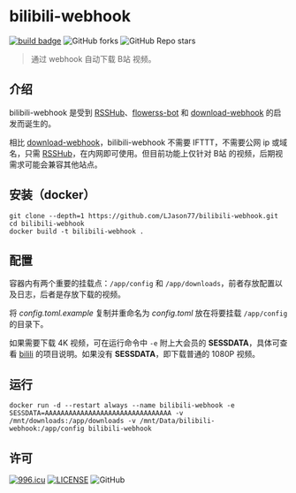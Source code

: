 # bilibili-webhook

[![build badge](https://github.com/LJason77/bilibili-webhook/actions/workflows/rust.yml/badge.svg?branch=master)](https://github.com/LJason77/bilibili-webhook/actions/workflows/rust.yml)
![GitHub forks](https://img.shields.io/github/forks/LJason77/bilibili-webhook?style=social)
![GitHub Repo stars](https://img.shields.io/github/stars/LJason77/bilibili-webhook?style=social)

> 通过 webhook 自动下载 B站 视频。

## 介绍

bilibili-webhook 是受到 [RSSHub](https://github.com/DIYgod/RSSHub "Everything is RSSible")、[flowerss-bot](https://github.com/indes/flowerss-bot "一个支持应用内阅读的 Telegram RSS Bot") 和 [download-webhook](https://github.com/DIYgod/download-webhook "Download files through webhook") 的启发而诞生的。

相比 [download-webhook](https://github.com/DIYgod/download-webhook "Download files through webhook")，bilibili-webhook 不需要 IFTTT，不需要公网 ip 或域名，只需 [RSSHub](https://github.com/DIYgod/RSSHub "Everything is RSSible")，在内网即可使用。但目前功能上仅针对 B站 的视频，后期视需求可能会兼容其他站点。

## 安装（docker）

```
git clone --depth=1 https://github.com/LJason77/bilibili-webhook.git
cd bilibili-webhook
docker build -t bilibili-webhook .
```

## 配置

容器内有两个重要的挂载点：`/app/config` 和 `/app/downloads`，前者存放配置以及日志，后者是存放下载的视频。

将 *config.toml.example* 复制并重命名为 *config.toml* 放在将要挂载 `/app/config` 的目录下。

如果需要下载 4K 视频，可在运行命令中 `-e` 附上大会员的 **SESSDATA**，具体可查看 [bilili](https://github.com/SigureMo/bilili) 的项目说明。如果没有 **SESSDATA**，即下载普通的 1080P 视频。

## 运行

```
docker run -d --restart always --name bilibili-webhook -e SESSDATA=AAAAAAAAAAAAAAAAAAAAAAAAAAAAAAAA -v /mnt/downloads:/app/downloads -v /mnt/Data/bilibili-webhook:/app/config bilibili-webhook
```

## 许可

[![996.icu](https://img.shields.io/badge/link-996.icu-red.svg)](https://996.icu)
[![LICENSE](https://img.shields.io/badge/license-Anti%20996-blue.svg)](https://github.com/996icu/996.ICU/blob/master/LICENSE)
![GitHub](https://img.shields.io/github/license/LJason77/bilibili-webhook)

